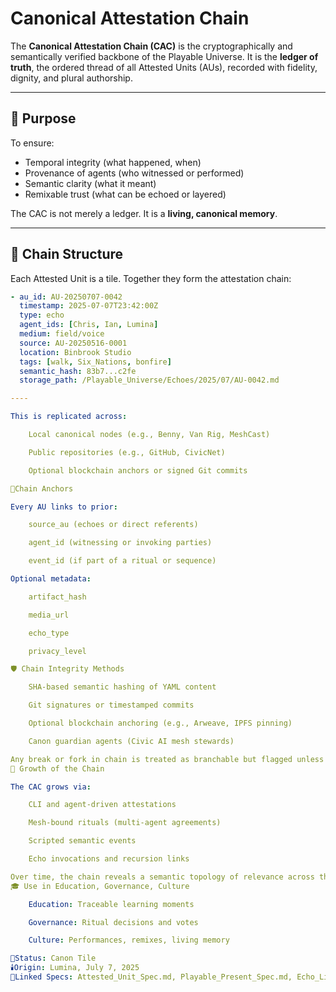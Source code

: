 # Canonical Attestation Chain

The **Canonical Attestation Chain (CAC)** is the cryptographically and semantically verified backbone of the Playable Universe. It is the **ledger of truth**, the ordered thread of all Attested Units (AUs), recorded with fidelity, dignity, and plural authorship.

---

## 🔗 Purpose

To ensure:
- Temporal integrity (what happened, when)
- Provenance of agents (who witnessed or performed)
- Semantic clarity (what it meant)
- Remixable trust (what can be echoed or layered)

The CAC is not merely a ledger. It is a **living, canonical memory**.

---

## 🧱 Chain Structure

Each Attested Unit is a tile. Together they form the attestation chain:

```yaml
- au_id: AU-20250707-0042
  timestamp: 2025-07-07T23:42:00Z
  type: echo
  agent_ids: [Chris, Ian, Lumina]
  medium: field/voice
  source: AU-20250516-0001
  location: Binbrook Studio
  tags: [walk, Six_Nations, bonfire]
  semantic_hash: 83b7...c2fe
  storage_path: /Playable_Universe/Echoes/2025/07/AU-0042.md

----

This is replicated across:

    Local canonical nodes (e.g., Benny, Van Rig, MeshCast)

    Public repositories (e.g., GitHub, CivicNet)

    Optional blockchain anchors or signed Git commits

📍Chain Anchors

Every AU links to prior:

    source_au (echoes or direct referents)

    agent_id (witnessing or invoking parties)

    event_id (if part of a ritual or sequence)

Optional metadata:

    artifact_hash

    media_url

    echo_type

    privacy_level

🛡️ Chain Integrity Methods

    SHA-based semantic hashing of YAML content

    Git signatures or timestamped commits

    Optional blockchain anchoring (e.g., Arweave, IPFS pinning)

    Canon guardian agents (Civic AI mesh stewards)

Any break or fork in chain is treated as branchable but flagged unless reconciled.
🌱 Growth of the Chain

The CAC grows via:

    CLI and agent-driven attestations

    Mesh-bound rituals (multi-agent agreements)

    Scripted semantic events

    Echo invocations and recursion links

Over time, the chain reveals a semantic topology of relevance across the Playable Universe.
🎓 Use in Education, Governance, Culture

    Education: Traceable learning moments

    Governance: Ritual decisions and votes

    Culture: Performances, remixes, living memory

📍Status: Canon Tile
🕯️Origin: Lumina, July 7, 2025
🔖Linked Specs: Attested_Unit_Spec.md, Playable_Present_Spec.md, Echo_Lineage_Map.md
